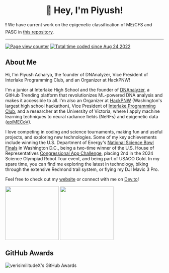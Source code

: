 <h1 align="center">👋 Hey, I'm Piyush!</h1>

❗ We have current work on the epigenetic classification of ME/CFS and PASC in [this repository](https://github.com/VerisimilitudeX/EpiMECoV).

---

<p>
  <a href=""><img src="https://visitor-badge.laobi.icu/badge?page_id=VerisimilitudeX.VerisimilitudeX" alt="Page view counter" /></a>
  <a href=""><img src="https://wakatime.com/badge/user/a4ceabdf-2dc5-47ba-b7f7-063983cd9f4c.svg" alt="Total time coded since Aug 24 2022" /></a>
</p>

<h2 align-"left">About Me</h2>

Hi, I'm Piyush Acharya, the founder of DNAnalyzer, Vice President of Interlake Programming Club, and an Organizer at HackPNW!

I'm a junior at Interlake High School and the founder of [DNAnalyzer](https://github.com/VerisimilitudeX/DNAnalyzer), a GitHub Trending platform that revolutionizes ML-powered DNA analysis and makes it accessible to all. I'm also an Organizer at [HackPNW](https://github.com/HackPNW) (Washington's largest high school hackathon), Vice President of [Interlake Programming Club](https://www.interlakeprogrammingclub.com/), and a researcher at the University of Victoria, where I apply machine learning techniques to neural radiance fields (NeRFs) and epigenetic data ([epiMECoV](https://github.com/VerisimilitudeX/EpiMECoV)).

I love competing in coding and science tournaments, making fun and useful projects, and exploring new technologies. Some of my key achievements include winning the U.S. Department of Energy's [National Science Bowl Finals](https://www.energy.gov/articles/doe-announces-winners-32nd-annual-national-science-bowl#:~:text=include%3A%20Vishnu%20Mangipudi%2C-,Piyush%20Acharya,-%2C%20Aishwarya%20Agrawal%2C%20Aryan) in Washington D.C., being a two-time winner of the U.S. House of Representatives [Congressional App Challenge](https://adamsmith.house.gov/news/press-releases/rep-smith-announces-ninth-district-winners-2023-congressional-app-challenge#:~:text=Commuter%2C%20created%20by-,Piyush%20Acharya,-%2C%20Nishant%20Vikramaditya%2C%20and), placing 2nd in the 2024 Science Olympiad Robot Tour event, and being part of USACO Gold. In my spare time, you can find me exploring the latest in technology, biking through the extensive Redmond trail system, or flying my DJI Mavic 3 Pro.

Feel free to check out my [website](http://piyushacharya.com/) or connect with me on [Dev.to](https://dev.to/verisimilitudex)!

<p align="left">
  <img align="center" height="170" src="https://github-readme-stats-kappa-kohl-69.vercel.app/api?username=verisimilitudeX&count_private=true&show_icons=true&theme=tokyonight&border_radius=15" />
  <img align="center" height="170" src="https://github-readme-stats-kappa-kohl-69.vercel.app/api/top-langs/?username=verisimilitudex&layout=compact&border_color=fff&&theme=tokyonight&border_radius=11&hide=jupyter%20notebook,javascript,css,svelte,powershell,typescript,makefile,rich%20text%20format&langs_count=6" />
</p>
  <h2>GitHub Awards</h2>
  <p align="left"> <img src="https://github-trophies.vercel.app/?username=verisimilitudex&theme=tokyonight&border_radius=15" alt="verisimilitudeX's GitHub Awards"/></p>
